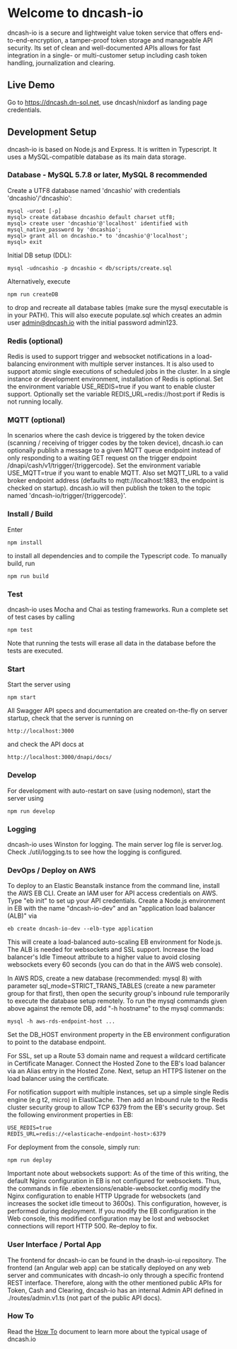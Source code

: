 # Welcome to dncash-io
dncash-io is a secure and lightweight value token service that offers end-to-end-encryption, a tamper-proof token storage and manageable API security. Its set of clean and well-documented APIs allows for fast integration in a single- or multi-customer setup including cash token handling, journalization and clearing.

## Live Demo

Go to https://dncash.dn-sol.net, use dncash/nixdorf as landing page credentials.

## Development Setup

dncash-io is based on Node.js and Express. It is written in Typescript. It uses a MySQL-compatible database as its main data storage.

### Database - MySQL 5.7.8 or later, MySQL 8 recommended

Create a UTF8 database named 'dncashio' with credentials 'dncashio'/'dncashio':

    mysql -uroot [-p]
    mysql> create database dncashio default charset utf8;
    mysql> create user 'dncashio'@'localhost' identified with mysql_native_password by 'dncashio';
    mysql> grant all on dncashio.* to 'dncashio'@'localhost';
    mysql> exit
    
Initial DB setup (DDL):
    
    mysql -udncashio -p dncashio < db/scripts/create.sql

Alternatively, execute

    npm run createDB

to drop and recreate all database tables (make sure the mysql executable is in your PATH). This will also execute populate.sql which creates an admin user admin@dncash.io with the initial password admin123.

### Redis (optional)

Redis is used to support trigger and websocket notifications in a load-balancing environment with multiple server instances. It is also used to support atomic single executions of scheduled jobs in the cluster. In a single instance or development environment, installation of Redis is optional. Set the environment variable USE\_REDIS=true if you want to enable cluster support. Optionally set the variable REDIS\_URL=redis://host:port if Redis is not running locally.

### MQTT (optional)

In scenarios where the cash device is triggered by the token device (scanning / receiving of trigger codes by the token device), dncash.io can optionally publish a message to a given MQTT queue endpoint instead of only responding to a waiting GET request on the trigger endpoint /dnapi/cash/v1/trigger/{triggercode}. Set the environment variable USE\_MQTT=true if you want to enable MQTT. Also set MQTT\_URL to a valid broker endpoint address (defaults to mqtt://localhost:1883, the endpoint is checked on startup). dncash.io will then publish the token to the topic named 'dncash-io/trigger/{triggercode}'.

### Install / Build

Enter

    npm install
    
to install all dependencies and to compile the Typescript code. To manually build, run

    npm run build

### Test

dncash-io uses Mocha and Chai as testing frameworks. Run a complete set of test cases by calling

    npm test

Note that running the tests will erase all data in the database before the tests are executed.

### Start

Start the server using

    npm start

All Swagger API specs and documentation are created on-the-fly on server startup, check that the server is running on

    http://localhost:3000
    
and check the API docs at

    http://localhost:3000/dnapi/docs/
    
### Develop

For development with auto-restart on save (using nodemon), start the server using

    npm run develop

### Logging

dncash-io uses Winston for logging. The main server log file is server.log. Check ./util/logging.ts to see how the logging is configured.

### DevOps / Deploy on AWS

To deploy to an Elastic Beanstalk instance from the command line, install the AWS EB CLI. Create an IAM user for API access credentials on AWS. Type "eb init" to set up your API credentials. Create a Node.js environment in EB with the name "dncash-io-dev" and an "application load balancer (ALB)" via

    eb create dncash-io-dev --elb-type application

This will create a load-balanced auto-scaling EB environment for Node.js. The ALB is needed for websockets and SSL support. Increase the load balancer's Idle Timeout attribute to a higher value to avoid closing websockets every 60 seconds (you can do that in the AWS web console).

In AWS RDS, create a new database (recommended: mysql 8) with parameter sql_mode=STRICT_TRANS_TABLES (create a new parameter group for that first), then open the security group's inbound rule temporarily to execute the database setup remotely. To run the mysql commands given above against the remote DB, add "-h hostname" to the mysql commands:

    mysql -h aws-rds-endpoint-host ...

Set the DB_HOST environment property in the EB environment configuration to point to the database endpoint.

For SSL, set up a Route 53 domain name and request a wildcard certificate in Certificate Manager. Connect the Hosted Zone to the EB's load balancer via an Alias entry in the Hosted Zone. Next, setup an HTTPS listener on the load balancer using the certificate.

For notification support with multiple instances, set up a simple single Redis engine (e.g t2, micro) in ElastiCache. Then add an Inbound rule to the Redis cluster security group to allow TCP 6379 from the EB's security group. Set the following environment properties in EB:

    USE_REDIS=true
    REDIS_URL=redis://<elasticache-endpoint-host>:6379

For deployment from the console, simply run:

    npm run deploy

Important note about websockets support: As of the time of this writing, the default Nginx configuration in EB is not configured for websockets. Thus, the commands in file .ebextensions/enable-websocket.config modify the Nginx configuration to enable HTTP Upgrade for websockets (and increases the socket idle timeout to 3600s). This configuration, however, is performed during deployment. If you modify the EB configuration in the Web console, this modified configuration may be lost and websocket connections will report HTTP 500. Re-deploy to fix.

### User Interface / Portal App

The frontend for dncash-io can be found in the dnash-io-ui repository. The frontend (an Angular web app) can be statically deployed on any web server and communicates with dncash-io only through a specific frontend REST interface. Therefore, along with the other mentioned public APIs for Token, Cash and Clearing, dncash-io has an internal Admin API defined in ./routes/admin.v1.ts (not part of the public API docs).

### How To

Read the [How To](./HOWTO.md) document to learn more about the typical usage of dncash.io

